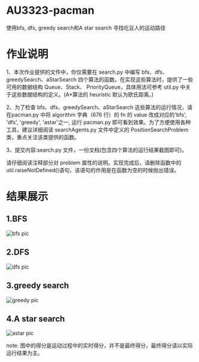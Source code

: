 # AU3323-pacman
使用bfs, dfs, greedy search和A star search 寻找吃豆人的运动路径

# 作业说明
1、本次作业提供的文件中，你仅需要在 search.py 中编写 bfs、dfs、greedySearch、aStarSearch 四个算法的函数。在实现这些算法时，提供了一些可用的数据结构 Queue、Stack、 PriorityQueue，具体用法可参考 util.py 中关于这些数据结构的定义。(A*算法的 heuristic 默认为欧氏距离。)

2、为了检查 bfs、dfs、greedySearch、aStarSearch 这些算法的运行情况，请在pacman.py 中将 algorithm 字典（676 行）的 fn 的 value 改成对应的'bfs', 'dfs', 'greedy', 'astar'之一, 运行 pacman.py 即可看到效果。为了方便使用各种工具，建议详细阅读 searchAgents.py 文件中定义的 PositionSearchProblem 类，重点关注该类提供的函数。

3、提交内容:search.py 文件，一份文档(包含四个算法的运行结果截图即可)。

请仔细阅读注释部分对 problem 属性的说明。实现完成后，请删除函数中的 util.raiseNotDefined()语句，该语句的作用是在函数为空的时候抛出错误。

# 结果展示

## 1.BFS
![bfs pic](https://github.com/user-attachments/assets/2bcd595b-5d5f-4a0d-b316-c28b5e7e9fb5)

## 2.DFS
![dfs pic](https://github.com/user-attachments/assets/b4e68c51-bf00-4329-9b6c-adf058463f33)

## 3.greedy search
![greedy pic](https://github.com/user-attachments/assets/2242bc8e-c970-4714-b9c5-986f366131b7)

## 4.A star search
![astar pic](https://github.com/user-attachments/assets/f4c3783a-f5bc-4307-b5ef-d42af4c6b119)

note: 图中的得分是运动过程中的实时得分，并不是最终得分，最终得分请以实际运行结果为主。
